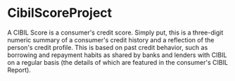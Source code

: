 # CibilScoreProject
A CIBIL Score is a consumer's credit score. Simply put, this is a three-digit numeric summary of a consumer's credit history and a reflection of the person's credit profile. This is based on past credit behavior, such as borrowing and repayment habits as shared by banks and lenders with CIBIL on a regular basis (the details of which are featured in the consumer's CIBIL Report). 
